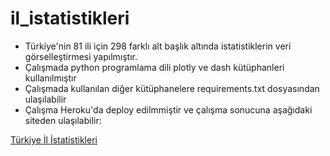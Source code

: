 # il_istatistikleri
* Türkiye'nin 81 ili için 298 farklı alt başlık altında istatistiklerin veri görselleştirmesi yapılmıştır.
* Çalışmada python programlama dili plotly ve dash kütüphanleri kullanılmıştır
* Çalışmada kullanılan diğer kütüphanelere requirements.txt dosyasından ulaşılabilir
* Çalışma Heroku'da deploy edilmmiştir ve çalışma sonucuna aşağıdaki siteden ulaşılabilir:

[Türkiye İl İstatistikleri](https://ilistatistikleritrakyaka250921.herokuapp.com/)

